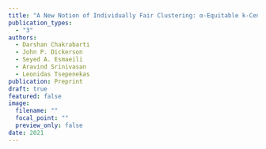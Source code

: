 ```yaml
---
title: "A New Notion of Individually Fair Clustering: α-Equitable k-Center"
publication_types:
  - "3"
authors:
  - Darshan Chakrabarti
  - John P. Dickerson
  - Seyed A. Esmaeili
  - Aravind Srinivasan
  - Leonidas Tsepenekas
publication: Preprint
draft: true
featured: false
image:
  filename: ""
  focal_point: ""
  preview_only: false
date: 2021
---
```

